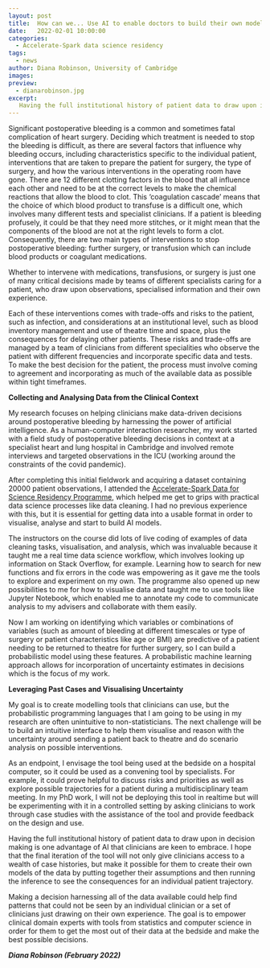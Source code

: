 ```yaml
---
layout: post
title:  How can we... Use AI to enable doctors to build their own models with clinical data?
date:   2022-02-01 10:00:00
categories:
  - Accelerate-Spark data science residency
tags:
  - news
author: Diana Robinson, University of Cambridge
images:
preview:
  - dianarobinson.jpg
excerpt:
   Having the full institutional history of patient data to draw upon in decision making is one advantage of AI that clinicians are keen to embrace. AI-enabled data analysis could help clinicians pursue more effective treatments for issues such as post-operative bleeding, but AI tools will need to be fit for clinical practice.
---
```


Significant postoperative bleeding is a common and sometimes fatal complication of heart surgery. Deciding which treatment is needed to stop the bleeding is difficult, as there are several factors that influence why bleeding occurs, including characteristics specific to the individual patient, interventions that are taken to prepare the patient for surgery, the type of surgery, and how the various interventions in the operating room have gone. There are 12 different clotting factors in the blood that all influence each other and need to be at the correct levels to make the chemical reactions that allow the blood to clot. This ‘coagulation cascade’ means that the choice of which blood product to transfuse is a difficult one, which involves many different tests and specialist clinicians. If a patient is bleeding profusely, it could be that they need more stitches, or it might mean that the components of the blood are not at the right levels to form a clot. Consequently, there are two main types of interventions to stop postoperative bleeding: further surgery, or transfusion which can include blood products or coagulant medications. 

Whether to intervene with medications, transfusions, or surgery is just one of many critical decisions made by teams of different specialists caring for a patient, who draw upon observations, specialised information and their own experience. 

Each of these interventions comes with trade-offs and risks to the patient, such as infection, and considerations at an institutional level, such as blood inventory management and use of theatre time and space, plus the consequences for delaying other patients. These risks and trade-offs are managed by a team of clinicians from different specialities who observe the patient with different frequencies and incorporate specific data and tests. To make the best decision for the patient, the process must involve coming to agreement and incorporating as much of the available data as possible within tight timeframes.

**Collecting and Analysing Data from the Clinical Context**

My research focuses on helping clinicians make data-driven decisions around postoperative bleeding by harnessing the power of artificial intelligence. As a human-computer interaction researcher, my work started with a field study of postoperative bleeding decisions in context at a specialist heart and lung hospital in Cambridge and involved remote interviews and targeted observations in the ICU (working around the constraints of the covid pandemic). 

After completing this initial fieldwork and acquiring a dataset containing 20000 patient observations, I attended the [Accelerate-Spark Data for Science Residency Programme](https://www.cst.cam.ac.uk/news/free-data-science-training-course-cambridge-researchers), which helped me get to grips with practical data science processes like data cleaning. I had no previous experience with this, but it is essential for getting data into a usable format in order to visualise, analyse and start to build AI models.

The instructors on the course did lots of live coding of examples of data cleaning tasks, visualisation, and analysis, which was invaluable because it taught me a real time data science workflow, which involves looking up information on Stack Overflow, for example. Learning how to search for new functions and fix errors in the code was empowering as it gave me the tools to explore and experiment on my own. The programme also opened up new possibilities to me for how to visualise data and taught me to use tools like Jupyter Notebook, which enabled me to annotate my code to communicate analysis to my advisers and collaborate with them easily.

Now I am working on identifying which variables or combinations of variables (such as amount of bleeding at different timescales or type of surgery or patient characteristics like age or BMI) are predictive of a patient needing to be returned to theatre for further surgery, so I can build a probabilistic model using these features. A probabilistic machine learning approach allows for incorporation of uncertainty estimates in decisions which is the focus of my work. 

**Leveraging Past Cases and Visualising Uncertainty**

My goal is to create modelling tools that clinicians can use, but the probabilistic programming languages that I am going to be using in my research are often unintuitive to non-statisticians. The next challenge will be to build an intuitive interface to help them visualise and reason with the uncertainty around sending a patient back to theatre and do scenario analysis on possible interventions. 

As an endpoint, I envisage the tool being used at the bedside on a hospital computer, so it could be used as a convening tool by specialists. For example, it could prove helpful to discuss risks and priorities as well as explore possible trajectories for a patient during a multidisciplinary team meeting. In my PhD work, I will not be deploying this tool in realtime but will be experimenting with it in a controlled setting by asking clinicians to work through case studies with the assistance of the tool and provide feedback on the design and use.

Having the full institutional history of patient data to draw upon in decision making is one advantage of AI that clinicians are keen to embrace. I hope that the final iteration of the tool will not only give clinicians access to a wealth of case histories, but make it possible for them to create their own models of the data by putting together their assumptions and then running the inference to see the consequences for an individual patient trajectory.

Making a decision harnessing all of the data available could help find patterns that could not be seen by an individual clinician or a set of clinicians just drawing on their own experience. The goal is to empower clinical domain experts with tools from statistics and computer science in order for them to get the most out of their data at the bedside and make the best possible decisions.

***Diana Robinson (February 2022)***
